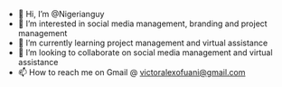 - 👋 Hi, I’m @Nigerianguy
- 👀 I’m interested in social media management, branding and project management
- 🌱 I’m currently learning project management and virtual assistance
- 💞️ I’m looking to collaborate on social media management and virtual assistance
- 📫 How to reach me on Gmail @ victoralexofuani@gmail.com

<!---
Nigerianguy/Nigerianguy is a ✨ special ✨ repository because its `README.md` (this file) appears on your GitHub profile.
You can click the Preview link to take a look at your changes.
--->
